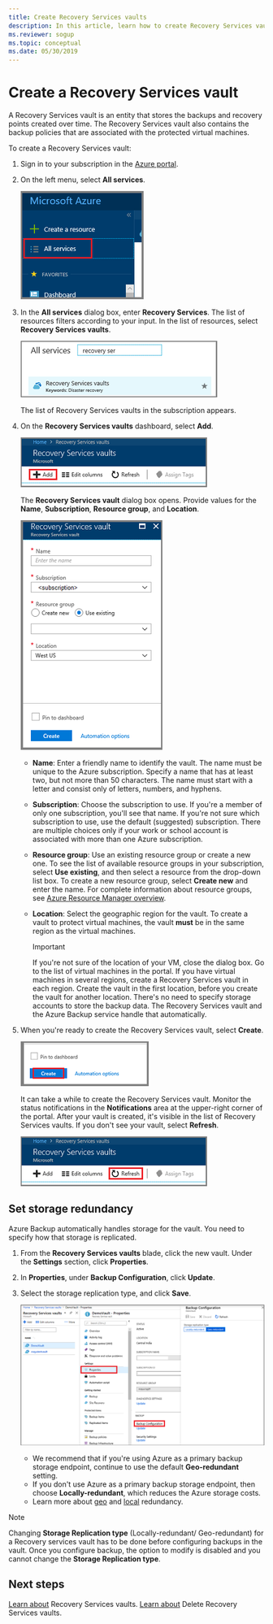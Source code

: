 ```yaml
---
title: Create Recovery Services vaults
description: In this article, learn how to create Recovery Services vaults that store the backups and recovery points.
ms.reviewer: sogup
ms.topic: conceptual
ms.date: 05/30/2019
---
```


# Create a Recovery Services vault

A Recovery Services vault is an entity that stores the backups and recovery points created over time. The Recovery Services vault also contains the backup policies that are associated with the protected virtual machines.

To create a Recovery Services vault:

1. Sign in to your subscription in the [Azure portal](https://portal.azure.com/).

2. On the left menu, select **All services**.

    ![Select All services](./media/backup-create-rs-vault/click-all-services.png)

3. In the **All services** dialog box, enter **Recovery Services**. The list of resources filters according to your input. In the list of resources, select **Recovery Services vaults**.

    ![Enter and choose Recovery Services vaults](./media/backup-create-rs-vault/all-services.png)

    The list of Recovery Services vaults in the subscription appears.

4. On the **Recovery Services vaults** dashboard, select **Add**.

    ![Add a Recovery Services vault](./media/backup-create-rs-vault/add-button-create-vault.png)

    The **Recovery Services vault** dialog box opens. Provide values for the **Name**, **Subscription**, **Resource group**, and **Location**.

    ![Configure the Recovery Services vault](./media/backup-create-rs-vault/create-new-vault-dialog.png)

   - **Name**: Enter a friendly name to identify the vault. The name must be unique to the Azure subscription. Specify a name that has at least two, but not more than 50 characters. The name must start with a letter and consist only of letters, numbers, and hyphens.
   - **Subscription**: Choose the subscription to use. If you're a member of only one subscription, you'll see that name. If you're not sure which subscription to use, use the default (suggested) subscription. There are multiple choices only if your work or school account is associated with more than one Azure subscription.
   - **Resource group**: Use an existing resource group or create a new one. To see the list of available resource groups in your subscription, select **Use existing**, and then select a resource from the drop-down list box. To create a new resource group, select **Create new** and enter the name. For complete information about resource groups, see [Azure Resource Manager overview](https://docs.microsoft.com/azure/azure-resource-manager/resource-group-overview).
   - **Location**: Select the geographic region for the vault. To create a vault to protect virtual machines, the vault **must** be in the same region as the virtual machines.

      > [!IMPORTANT]
      > If you're not sure of the location of your VM, close the dialog box. Go to the list of virtual machines in the portal. If you have virtual machines in several regions, create a Recovery Services vault in each region. Create the vault in the first location, before you create the vault for another location. There's no need to specify storage accounts to store the backup data. The Recovery Services vault and the Azure Backup service handle that automatically.
      >
      >

5. When you're ready to create the Recovery Services vault, select **Create**.

    ![Create the Recovery Services vault](./media/backup-create-rs-vault/click-create-button.png)

    It can take a while to create the Recovery Services vault. Monitor the status notifications in the **Notifications** area at the upper-right corner of the portal. After your vault is created, it's visible in the list of Recovery Services vaults. If you don't see your vault, select **Refresh**.

     ![Refresh the list of backup vaults](./media/backup-create-rs-vault/refresh-button.png)

## Set storage redundancy

Azure Backup automatically handles storage for the vault. You need to specify how that storage is replicated.

1. From the **Recovery Services vaults** blade, click the new vault. Under the **Settings** section, click  **Properties**.
2. In **Properties**, under **Backup Configuration**, click **Update**.

3. Select the storage replication type, and click **Save**.

     ![Set the storage configuration for new vault](./media/backup-try-azure-backup-in-10-mins/recovery-services-vault-backup-configuration.png)

   - We recommend that if you're using Azure as a primary backup storage endpoint, continue to use the default **Geo-redundant** setting.
   - If you don't use Azure as a primary backup storage endpoint, then choose **Locally-redundant**, which reduces the Azure storage costs.
   - Learn more about [geo](../storage/common/storage-redundancy-grs.md) and [local](../storage/common/storage-redundancy-lrs.md) redundancy.

> [!NOTE]
> Changing **Storage Replication type** (Locally-redundant/ Geo-redundant) for a Recovery services vault has to be done before configuring backups in the vault. Once you configure backup, the option to modify is disabled and you cannot change the **Storage Replication type**.

## Next steps

[Learn about](backup-azure-recovery-services-vault-overview.md) Recovery Services vaults.
[Learn about](backup-azure-delete-vault.md) Delete Recovery Services vaults.
